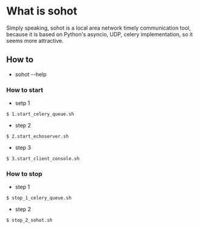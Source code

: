 # What is sohot

Simply speaking, sohot is a local area network timely communication tool, because it is based on Python's asyncio, UDP, celery implementation, so it seems more attractive.

## How to

* sohot --help

### How to start

* setp 1
```
$ 1.start_celery_queue.sh
```
* step 2
```
$ 2.start_echoserver.sh
```
* step 3
```
$ 3.start_client_console.sh
```
### How to stop

* step 1
```
$ stop_1_celery_queue.sh
```
* step 2
```
$ stop_2_sohot.sh
```